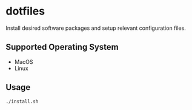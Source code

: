 # dotfiles

Install desired software packages and setup relevant configuration files.  
  
## Supported Operating System
- MacOS
- Linux

## Usage
```bash
./install.sh
```   
